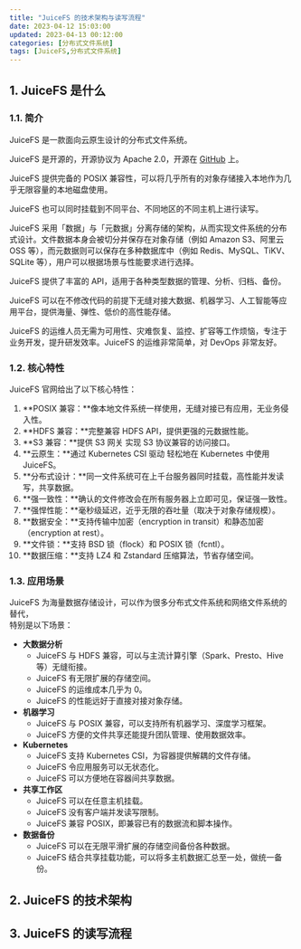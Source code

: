 ```yaml
---
title: "JuiceFS 的技术架构与读写流程"
date: 2023-04-12 15:03:00
updated: 2023-04-13 00:12:00
categories: [分布式文件系统]
tags: [JuiceFS,分布式文件系统]
---
```




## 1. JuiceFS 是什么



### 1.1. 简介

JuiceFS 是一款面向云原生设计的分布式文件系统。



JuiceFS 是开源的，开源协议为 Apache 2.0，开源在 [GitHub](https://github.com/juicedata/juicefs) 上。



JuiceFS 提供完备的 POSIX 兼容性，可以将几乎所有的对象存储接入本地作为几乎无限容量的本地磁盘使用。



JuiceFS 也可以同时挂载到不同平台、不同地区的不同主机上进行读写。



JuiceFS 采用「数据」与「元数据」分离存储的架构，从而实现文件系统的分布式设计。文件数据本身会被切分并保存在对象存储（例如 Amazon S3、阿里云 OSS 等），而元数据则可以保存在多种数据库中（例如 Redis、MySQL、TiKV、SQLite 等），用户可以根据场景与性能要求进行选择。



JuiceFS 提供了丰富的 API，适用于各种类型数据的管理、分析、归档、备份。



JuiceFS 可以在不修改代码的前提下无缝对接大数据、机器学习、人工智能等应用平台，提供海量、弹性、低价的高性能存储。



JuiceFS 的运维人员无需为可用性、灾难恢复、监控、扩容等工作烦恼，专注于业务开发，提升研发效率。JuiceFS 的运维非常简单，对 DevOps 非常友好。



### 1.2. 核心特性

JuiceFS 官网给出了以下核心特性：



1. **POSIX 兼容：**像本地文件系统一样使用，无缝对接已有应用，无业务侵入性。
2. **HDFS 兼容：**完整兼容 HDFS API，提供更强的元数据性能。
3. **S3 兼容：**提供 S3 网关 实现 S3 协议兼容的访问接口。
4. **云原生：**通过 Kubernetes CSI 驱动 轻松地在 Kubernetes 中使用 JuiceFS。
5. **分布式设计：**同一文件系统可在上千台服务器同时挂载，高性能并发读写，共享数据。
6. **强一致性：**确认的文件修改会在所有服务器上立即可见，保证强一致性。
7. **强悍性能：**毫秒级延迟，近乎无限的吞吐量（取决于对象存储规模）。
8. **数据安全：**支持传输中加密（encryption in transit）和静态加密（encryption at rest）。
9. **文件锁：**支持 BSD 锁（flock）和 POSIX 锁（fcntl）。
10. **数据压缩：**支持 LZ4 和 Zstandard 压缩算法，节省存储空间。



### 1.3. 应用场景



JuiceFS 为海量数据存储设计，可以作为很多分布式文件系统和网络文件系统的替代，  
特别是以下场景：



- **大数据分析**
  - JuiceFS 与 HDFS 兼容，可以与主流计算引擎（Spark、Presto、Hive 等）无缝衔接。
  - JuiceFS 有无限扩展的存储空间。
  - JuiceFS 的运维成本几乎为 0。
  - JuiceFS 的性能远好于直接对接对象存储。
- **机器学习**
  - JuiceFS 与 POSIX 兼容，可以支持所有机器学习、深度学习框架。
  - JuiceFS 方便的文件共享还能提升团队管理、使用数据效率。
- **Kubernetes**
  - JuiceFS 支持 Kubernetes CSI，为容器提供解耦的文件存储。
  - JuiceFS 令应用服务可以无状态化。
  - JuiceFS 可以方便地在容器间共享数据。
- **共享工作区**
  - JuiceFS 可以在任意主机挂载。
  - JuiceFS 没有客户端并发读写限制。
  - JuiceFS 兼容 POSIX，即兼容已有的数据流和脚本操作。
- **数据备份**
  - JuiceFS 可以在无限平滑扩展的存储空间备份各种数据。
  - JuiceFS 结合共享挂载功能，可以将多主机数据汇总至一处，做统一备份。



## 2. JuiceFS 的技术架构







## 3. JuiceFS 的读写流程

